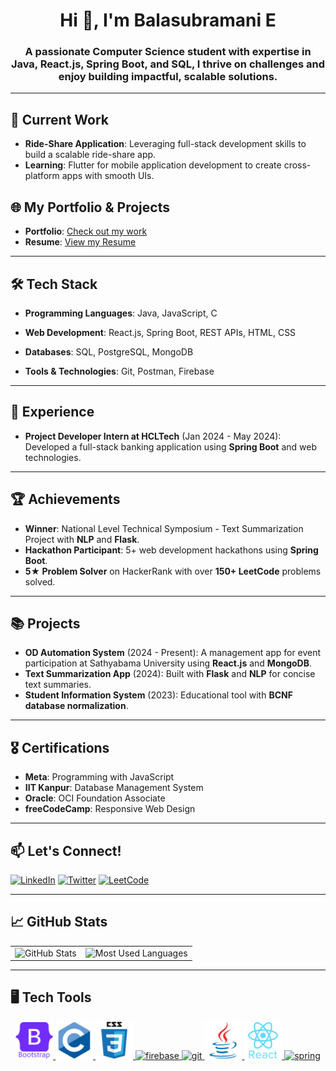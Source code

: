 <h1 align="center">Hi 👋, I'm Balasubramani E</h1>
<h3 align="center">A passionate Computer Science student with expertise in Java, React.js, Spring Boot, and SQL, I thrive on challenges and enjoy building impactful, scalable solutions.</h3>

---

## 🔭 Current Work
- **Ride-Share Application**: Leveraging full-stack development skills to build a scalable ride-share app.
- **Learning**: Flutter for mobile application development to create cross-platform apps with smooth UIs.

## 🌐 My Portfolio & Projects
- **Portfolio**: [Check out my work](https://dynamicdebugger.github.io/PortFolio/)
- **Resume**: [View my Resume](https://drive.google.com/file/d/1I-XwwAoAQy15BeISDzW9U5Pf-oUti090/view?usp=sharing)

---

## 🛠 Tech Stack
- **Programming Languages**: Java, JavaScript, C

- **Web Development**: React.js, Spring Boot, REST APIs, HTML, CSS

- **Databases**: SQL, PostgreSQL, MongoDB

- **Tools & Technologies**: Git, Postman, Firebase

---

## 💼 Experience
- **Project Developer Intern at HCLTech** (Jan 2024 - May 2024): Developed a full-stack banking application using **Spring Boot** and web technologies.

---

## 🏆 Achievements
- **Winner**: National Level Technical Symposium - Text Summarization Project with **NLP** and **Flask**.
- **Hackathon Participant**: 5+ web development hackathons using **Spring Boot**.
- **5★ Problem Solver** on HackerRank with over **150+ LeetCode** problems solved.

---

## 📚 Projects
- **OD Automation System** (2024 - Present): A management app for event participation at Sathyabama University using **React.js** and **MongoDB**.
- **Text Summarization App** (2024): Built with **Flask** and **NLP** for concise text summaries.
- **Student Information System** (2023): Educational tool with **BCNF database normalization**.

---

## 🎖 Certifications
- **Meta**: Programming with JavaScript
- **IIT Kanpur**: Database Management System
- **Oracle**: OCI Foundation Associate
- **freeCodeCamp**: Responsive Web Design

---

## 📫 Let's Connect!
[![LinkedIn](https://img.shields.io/badge/LinkedIn-Balasubramani%20E-blue?style=for-the-badge&logo=linkedin)](https://linkedin.com/in/balasubramani-e)
[![Twitter](https://img.shields.io/badge/Twitter-@ishhookayy-1DA1F2?style=for-the-badge&logo=twitter)](https://twitter.com/ishhookayy)
[![LeetCode](https://img.shields.io/badge/LeetCode-Balasubramani285-FFA116?style=for-the-badge&logo=leetcode)](https://www.leetcode.com/balasubramani285)

---

## 📈 GitHub Stats
<table align="center">
  <tr>
    <td>
      <img src="https://github-readme-stats.vercel.app/api?username=dynamicdebugger&show_icons=true&theme=radical" alt="GitHub Stats" />
    </td>
    <td>
      <img src="https://github-readme-stats.vercel.app/api/top-langs/?username=dynamicdebugger&layout=compact&theme=radical" alt="Most Used Languages" />
    </td>
  </tr>
</table>

---

## 🖥 Tech Tools

<p align="center">
  <a href="https://getbootstrap.com" target="_blank" title="Bootstrap">
    <img src="https://raw.githubusercontent.com/devicons/devicon/master/icons/bootstrap/bootstrap-plain-wordmark.svg" alt="bootstrap" width="60" height="60"/>
  </a>
  <a href="https://www.cprogramming.com/" target="_blank" title="C Programming">
    <img src="https://raw.githubusercontent.com/devicons/devicon/master/icons/c/c-original.svg" alt="c" width="60" height="60"/>
  </a>
  <a href="https://www.w3schools.com/css/" target="_blank" title="CSS3">
    <img src="https://raw.githubusercontent.com/devicons/devicon/master/icons/css3/css3-original-wordmark.svg" alt="css3" width="60" height="60"/>
  </a>
  <a href="https://firebase.google.com/" target="_blank" title="Firebase">
    <img src="https://www.vectorlogo.zone/logos/firebase/firebase-icon.svg" alt="firebase" width="60" height="60"/>
  </a>
  <a href="https://git-scm.com/" target="_blank" title="Git">
    <img src="https://www.vectorlogo.zone/logos/git-scm/git-scm-icon.svg" alt="git" width="60" height="60"/>
  </a>
  <a href="https://www.java.com" target="_blank" title="Java">
    <img src="https://raw.githubusercontent.com/devicons/devicon/master/icons/java/java-original.svg" alt="java" width="60" height="60"/>
  </a>
  <a href="https://reactjs.org/" target="_blank" title="React.js">
    <img src="https://raw.githubusercontent.com/devicons/devicon/master/icons/react/react-original-wordmark.svg" alt="react" width="60" height="60"/>
  </a>
  <a href="https://spring.io/" target="_blank" title="Spring">
    <img src="https://www.vectorlogo.zone/logos/springio/springio-icon.svg" alt="spring" width="60" height="60"/>
  </a>
</p>
